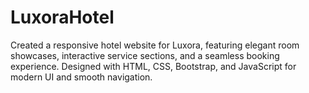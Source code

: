 # LuxoraHotel
Created a responsive hotel website for Luxora, featuring elegant room showcases, interactive service sections, and a seamless booking experience. Designed with HTML, CSS, Bootstrap, and JavaScript for modern UI and smooth navigation.

